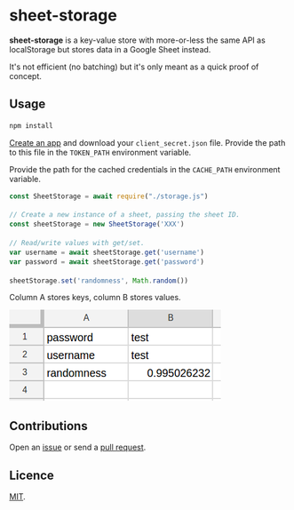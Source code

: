 # sheet-storage

**sheet-storage** is a key-value store with more-or-less the same API as localStorage but stores data in a Google Sheet instead.

It's not efficient (no batching) but it's only meant as a quick proof of concept.

## Usage

```bash
npm install
```

[Create an app](https://console.developers.google.com/apis/credentials) and download your `client_secret.json` file. Provide the path to this file in the `TOKEN_PATH` environment variable.

Provide the path for the cached credentials in the `CACHE_PATH` environment variable.

```js
const SheetStorage = await require("./storage.js")

// Create a new instance of a sheet, passing the sheet ID.
const sheetStorage = new SheetStorage('XXX')

// Read/write values with get/set.
var username = await sheetStorage.get('username')
var password = await sheetStorage.get('password')

sheetStorage.set('randomness', Math.random())
```

Column A stores keys, column B stores values.

![](img/screenshot.png)

## Contributions

Open an [issue](https://github.com/crdx/sheet-storage/issues) or send a [pull request](https://github.com/crdx/sheet-storage/pulls).

## Licence

[MIT](LICENCE.md).
